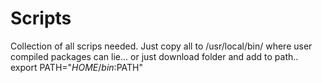 # Scripts

Collection of all scrips needed. 
Just copy all to /usr/local/bin/ where user compiled packages can lie...
or just download folder and add to path..
export PATH="$HOME/bin:$PATH"
